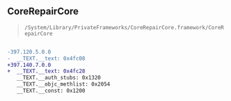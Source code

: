 ## CoreRepairCore

> `/System/Library/PrivateFrameworks/CoreRepairCore.framework/CoreRepairCore`

```diff

-397.120.5.0.0
-  __TEXT.__text: 0x4fc08
+397.140.7.0.0
+  __TEXT.__text: 0x4fc28
   __TEXT.__auth_stubs: 0x1320
   __TEXT.__objc_methlist: 0x2054
   __TEXT.__const: 0x1200

```
